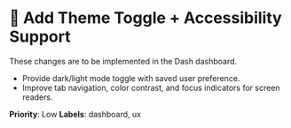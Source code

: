 # 🌙 Add Theme Toggle + Accessibility Support

These changes are to be implemented in the Dash dashboard.

- Provide dark/light mode toggle with saved user preference.
- Improve tab navigation, color contrast, and focus indicators for screen readers.

**Priority**: Low
**Labels**: dashboard, ux
